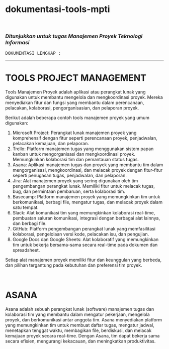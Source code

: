 # dokumentasi-tools-mpti

 &ensp;
 
### ***Ditunjukkan untuk tugas Manajemen Proyek Teknologi Informasi***
<pre>
DOKUMENTASI LENGKAP :
</pre>
-----
# TOOLS PROJECT MANAGEMENT
Tools Manajemen Proyek adalah aplikasi atau perangkat lunak yang digunakan untuk membantu mengelola dan mengkoordinasi proyek. Mereka menyediakan fitur dan fungsi yang membantu dalam perencanaan, pelacakan, kolaborasi, pengorganisasian, dan pelaporan proyek.

Berikut adalah beberapa contoh tools manajemen proyek yang umum digunakan:

1. Microsoft Project: Perangkat lunak manajemen proyek yang komprehensif dengan fitur seperti perencanaan proyek, penjadwalan, pelacakan kemajuan, dan pelaporan.
2. Trello: Platform manajemen tugas yang menggunakan sistem papan kanban untuk mengorganisasi dan mengkoordinasi proyek. Memungkinkan kolaborasi tim dan pemantauan status tugas.
3. Asana: Aplikasi manajemen tugas dan proyek yang membantu tim dalam mengorganisasi, mengkoordinasi, dan melacak proyek dengan fitur-fitur seperti penugasan tugas, penjadwalan, dan pelaporan.
4. Jira: Alat manajemen proyek yang sering digunakan oleh tim pengembangan perangkat lunak. Memiliki fitur untuk melacak tugas, bug, dan permintaan pembaruan, serta kolaborasi tim.
5. Basecamp: Platform manajemen proyek yang memungkinkan tim untuk berkomunikasi, berbagi file, mengatur tugas, dan melacak proyek dalam satu tempat.
6. Slack: Alat komunikasi tim yang memungkinkan kolaborasi real-time, pembuatan saluran komunikasi, integrasi dengan berbagai alat lainnya, dan berbagi file.
7. GitHub: Platform pengembangan perangkat lunak yang memfasilitasi kolaborasi, pengelolaan versi kode, pelacakan isu, dan pengujian.
8. Google Docs dan Google Sheets: Alat kolaboratif yang memungkinkan tim untuk bekerja bersama-sama secara real-time pada dokumen dan spreadsheet.

Setiap alat manajemen proyek memiliki fitur dan keunggulan yang berbeda, dan pilihan tergantung pada kebutuhan dan preferensi tim proyek.

&nbsp;

# ASANA
Asana adalah sebuah perangkat lunak (software) manajemen tugas dan kolaborasi tim yang membantu dalam mengatur pekerjaan, mengelola proyek, dan berkomunikasi antar anggota tim. Asana menyediakan platform yang memungkinkan tim untuk membuat daftar tugas, mengatur jadwal, menetapkan tenggat waktu, membagikan file, berdiskusi, dan melacak kemajuan proyek secara real-time. Dengan Asana, tim dapat bekerja sama secara efisien, mengurangi kekacauan, dan meningkatkan produktivitas.
